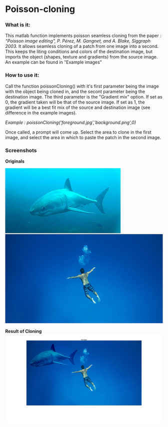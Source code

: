 # Poisson-cloning

### What is it:

This matlab function implements poisson seamless cloning from the paper : *“Poisson image editing",
P. Pérez, M. Gangnet, and A. Blake, Siggraph 2003.* It allows seamless cloning of a patch from one image into a second. This keeps the liting conditions and colors of the destination image, but imports the object (shapes, texture and gradients) from the source image. An example can be found in "Example images"

### How to use it:

Call the function poissonCloning() with it's first parameter being the image with the object being cloned in, and the secont parameter being the destination image. The third parameter is the "Gradient mix" option. If set as 0, the gradient taken will be that of the source image. If set as 1, the gradient will be a best fit mix of the source and destination image (see difference in the example images).


*Example : poissonCloning('foreground.jpg','background.png',0)*


Once called, a prompt will come up. Select the area to clone in the first image, and select the area in which to paste the patch in the second image.

### Screenshots

**Originals**

![](https://github.com/Andrydood/Poisson-cloning/blob/master/Example%20images/Source.jpg?raw=true)
![](https://github.com/Andrydood/Poisson-cloning/blob/master/Example%20images/Destination.png?raw=true)

**Result of Cloning**
![](https://github.com/Andrydood/Poisson-cloning/blob/master/Example%20images/Output.jpg?raw=true)

